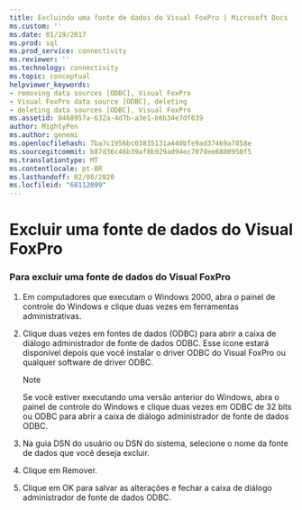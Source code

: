 ```yaml
---
title: Excluindo uma fonte de dados do Visual FoxPro | Microsoft Docs
ms.custom: ''
ms.date: 01/19/2017
ms.prod: sql
ms.prod_service: connectivity
ms.reviewer: ''
ms.technology: connectivity
ms.topic: conceptual
helpviewer_keywords:
- removing data sources [ODBC], Visual FoxPro
- Visual FoxPro data source [ODBC], deleting
- deleting data sources [ODBC], Visual FoxPro
ms.assetid: 8468957a-632a-4d7b-a3e1-66b34e7df639
author: MightyPen
ms.author: genemi
ms.openlocfilehash: 7ba7c1956bc03835131a440bfe9ad37469a7858e
ms.sourcegitcommit: b87d36c46b39af8b929ad94ec707dee8800950f5
ms.translationtype: MT
ms.contentlocale: pt-BR
ms.lasthandoff: 02/08/2020
ms.locfileid: "68112099"
---
```

# <a name="deleting-a-visual-foxpro-data-source"></a>Excluir uma fonte de dados do Visual FoxPro
### <a name="to-delete-a-visual-foxpro-data-source"></a>Para excluir uma fonte de dados do Visual FoxPro  
  
1.  Em computadores que executam o Windows 2000, abra o painel de controle do Windows e clique duas vezes em ferramentas administrativas.  
  
2.  Clique duas vezes em fontes de dados (ODBC) para abrir a caixa de diálogo administrador de fonte de dados ODBC. Esse ícone estará disponível depois que você instalar o driver ODBC do Visual FoxPro ou qualquer software de driver ODBC.  
  
    > [!NOTE]  
    >  Se você estiver executando uma versão anterior do Windows, abra o painel de controle do Windows e clique duas vezes em ODBC de 32 bits ou ODBC para abrir a caixa de diálogo administrador de fonte de dados ODBC.  
  
3.  Na guia DSN do usuário ou DSN do sistema, selecione o nome da fonte de dados que você deseja excluir.  
  
4.  Clique em Remover.  
  
5.  Clique em OK para salvar as alterações e fechar a caixa de diálogo administrador de fonte de dados ODBC.
